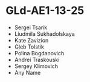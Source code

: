 # GLd-AE1-13-25
- Sergei Tsarik
- Liudmila Sukhadolskaya
- Kate Zavizion
- Gleb Tolstik
- Polina Bogdanovich
- Andrei Traskouski
- Sergey Klimovich
- Any Name
